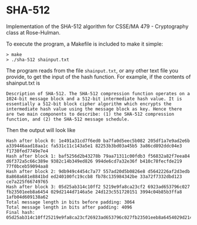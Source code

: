 # SHA-512
Implementation of the SHA-512 algorithm for CSSE/MA 479 - Cryptography class at Rose-Hulman.

To execute the program, a Makefile is included to make it simple:
```
> make
> ./sha-512 shainput.txt
```

The program reads from the file `shainput.txt`, or any other text file you provide, to get the input
of the hash function. For example, if the contents of shainput.txt is
```
Description of SHA-512. The SHA-512 compression function operates on a 1024-bit message block and a 512-bit intermediate hash value. It is essentially a 512-bit block cipher algorithm which encrypts the intermediate hash value using the message block as key. Hence there are two main components to describe: (1) the SHA-512 compression function, and (2) the SHA-512 message schedule.
```
Then the output will look like
```
Hash after block 0: 1e491a31cd7f6ed0 ba7fa0d5eec5b082 205df1a7e9ad2e6b a339446aad18aa1c fa531c11c143a5e1 82253b3bd03a45b5 3a86cd892ddc04e3 f1730fed7749e7e4
Hash after block 1: baf5256d2b43278b 79aa71311c00fdb3 f56832a82f7eea84 d6f372a5c66c389e 9382c14b349ed826 994de6cd7a32e36f b410c78fecfde219 77f0bceb59094aa8
Hash after block 2: 9db949c4454c7a77 557ad20d5b0826e8 d5642226af2d3edb 8a868a681e8841bd ed240100fc19ccb8 fb78c135984342be 33a72f7332dbd123 ce7a225f66749765
Hash after block 3: 05d25ab314c10ff2 5219e9fa8ca23cf2 6923ad653796c027 fb23501eeb8a6454 029d2144d7146a5e 24d123c551720151 3994c04b85b3ffa8 1afb04d609138a62
Total message length in bits before padding: 3064
Total message length in bits after padding: 4096
Final hash: 05d25ab314c10ff25219e9fa8ca23cf26923ad653796c027fb23501eeb8a6454029d2144d7146a5e24d123c5517201513994c04b85b3ffa81afb04d609138a62

```
